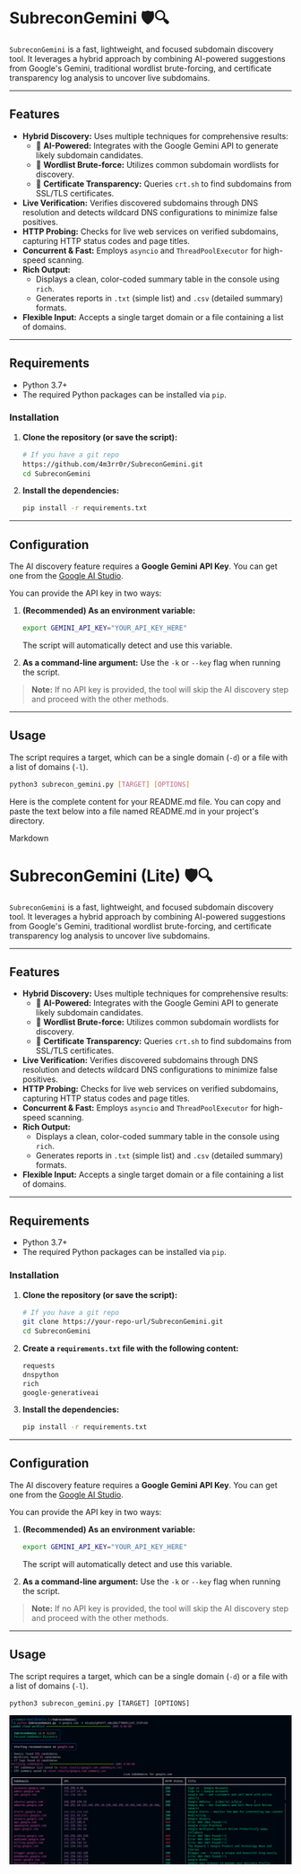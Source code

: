 # SubreconGemini  🛡️🔍

`SubreconGemini` is a fast, lightweight, and focused subdomain discovery tool. It leverages a hybrid approach by combining AI-powered suggestions from Google's Gemini, traditional wordlist brute-forcing, and certificate transparency log analysis to uncover live subdomains.

---

## Features

* **Hybrid Discovery:** Uses multiple techniques for comprehensive results:
    * 🤖 **AI-Powered:** Integrates with the Google Gemini API to generate likely subdomain candidates.
    * 📖 **Wordlist Brute-force:** Utilizes common subdomain wordlists for discovery.
    * 📜 **Certificate Transparency:** Queries `crt.sh` to find subdomains from SSL/TLS certificates.
* **Live Verification:** Verifies discovered subdomains through DNS resolution and detects wildcard DNS configurations to minimize false positives.
* **HTTP Probing:** Checks for live web services on verified subdomains, capturing HTTP status codes and page titles.
* **Concurrent & Fast:** Employs `asyncio` and `ThreadPoolExecutor` for high-speed scanning.
* **Rich Output:**
    * Displays a clean, color-coded summary table in the console using `rich`.
    * Generates reports in `.txt` (simple list) and `.csv` (detailed summary) formats.
* **Flexible Input:** Accepts a single target domain or a file containing a list of domains.

---

## Requirements

* Python 3.7+
* The required Python packages can be installed via `pip`.

### Installation

1.  **Clone the repository (or save the script):**
    ```bash
    # If you have a git repo
    https://github.com/4m3rr0r/SubreconGemini.git
    cd SubreconGemini
    ```

2.  **Install the dependencies:**
    ```bash
    pip install -r requirements.txt
    ```

---

## Configuration

The AI discovery feature requires a **Google Gemini API Key**. You can get one from the [Google AI Studio](https://aistudio.google.com/app/apikey).

You can provide the API key in two ways:

1.  **(Recommended) As an environment variable:**
    ```bash
    export GEMINI_API_KEY="YOUR_API_KEY_HERE"
    ```
    The script will automatically detect and use this variable.

2.  **As a command-line argument:**
    Use the `-k` or `--key` flag when running the script.

> **Note:** If no API key is provided, the tool will skip the AI discovery step and proceed with the other methods.

---

## Usage

The script requires a target, which can be a single domain (`-d`) or a file with a list of domains (`-l`).

```bash
python3 subrecon_gemini.py [TARGET] [OPTIONS]
```

Here is the complete content for your README.md file. You can copy and paste the text below into a file named README.md in your project's directory.

Markdown

# SubreconGemini (Lite) 🛡️🔍

`SubreconGemini` is a fast, lightweight, and focused subdomain discovery tool. It leverages a hybrid approach by combining AI-powered suggestions from Google's Gemini, traditional wordlist brute-forcing, and certificate transparency log analysis to uncover live subdomains.

---

## Features

* **Hybrid Discovery:** Uses multiple techniques for comprehensive results:
    * 🤖 **AI-Powered:** Integrates with the Google Gemini API to generate likely subdomain candidates.
    * 📖 **Wordlist Brute-force:** Utilizes common subdomain wordlists for discovery.
    * 📜 **Certificate Transparency:** Queries `crt.sh` to find subdomains from SSL/TLS certificates.
* **Live Verification:** Verifies discovered subdomains through DNS resolution and detects wildcard DNS configurations to minimize false positives.
* **HTTP Probing:** Checks for live web services on verified subdomains, capturing HTTP status codes and page titles.
* **Concurrent & Fast:** Employs `asyncio` and `ThreadPoolExecutor` for high-speed scanning.
* **Rich Output:**
    * Displays a clean, color-coded summary table in the console using `rich`.
    * Generates reports in `.txt` (simple list) and `.csv` (detailed summary) formats.
* **Flexible Input:** Accepts a single target domain or a file containing a list of domains.

---

## Requirements

* Python 3.7+
* The required Python packages can be installed via `pip`.

### Installation

1.  **Clone the repository (or save the script):**
    ```bash
    # If you have a git repo
    git clone https://your-repo-url/SubreconGemini.git
    cd SubreconGemini
    ```

2.  **Create a `requirements.txt` file with the following content:**
    ```
    requests
    dnspython
    rich
    google-generativeai
    ```

3.  **Install the dependencies:**
    ```bash
    pip install -r requirements.txt
    ```

---

## Configuration

The AI discovery feature requires a **Google Gemini API Key**. You can get one from the [Google AI Studio](https://aistudio.google.com/app/apikey).

You can provide the API key in two ways:

1.  **(Recommended) As an environment variable:**
    ```bash
    export GEMINI_API_KEY="YOUR_API_KEY_HERE"
    ```
    The script will automatically detect and use this variable.

2.  **As a command-line argument:**
    Use the `-k` or `--key` flag when running the script.

> **Note:** If no API key is provided, the tool will skip the AI discovery step and proceed with the other methods.

---

## Usage

The script requires a target, which can be a single domain (`-d`) or a file with a list of domains (`-l`).

```
python3 subrecon_gemini.py [TARGET] [OPTIONS]
```

![Databases ](./Images/Screenshot%20from%202025-07-30%2016-57-02.png) 


